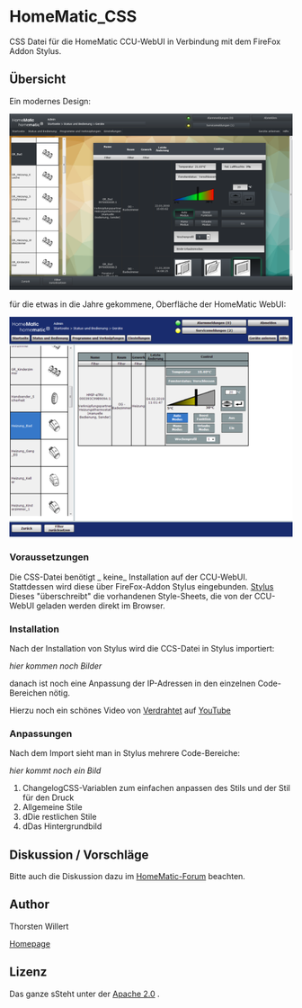 # HomeMatic_CSS
CSS Datei für die HomeMatic CCU-WebUI in Verbindung mit dem FireFox Addon Stylus.

## Übersicht
Ein modernes Design:

![WebUI Neu](/images/WebUI_Neues_Design_1_sm.png)

für die etwas in die Jahre gekommene, Oberfläche der HomeMatic WebUI:

![WebUI Original](/images/WebUI_Original_sm.png)

### Voraussetzungen
Die CSS-Datei benötigt  _ keine_ Installation auf der CCU-WebUI.
Stattdessen wird diese über FireFox-Addon Stylus eingebunden.
[Stylus](https://addons.mozilla.org/en-US/firefox/addon/styl-us/)
Dieses "überschreibt" die vorhandenen Style-Sheets, die von der CCU-WebUI geladen werden direkt im Browser.

### Installation
Nach der Installation von Stylus wird die CCS-Datei in Stylus importiert:

*hier kommen noch Bilder*

danach ist noch eine Anpassung der IP-Adressen in den einzelnen Code-Bereichen nötig.

Hierzu noch ein schönes Video von [Verdrahtet](https://www.verdrahtet.info) auf [YouTube](https://www.youtube.com/watch?v=nxAQbJ4O01g)

### Anpassungen
Nach dem Import sieht man in Stylus mehrere Code-Bereiche:

*hier kommt noch ein Bild*

 1. ChangelogCSS-Variablen zum einfachen anpassen des Stils und der Stil für den Druck
 2. Allgemeine Stile
 3. dDie restlichen Stile
 4. dDas Hintergrundbild
 
 ## Diskussion / Vorschläge
Bitte auch die Diskussion dazu im [HomeMatic-Forum](https://homematic-forum.de/forum/viewtopic.php?f=41&t=46033) beachten.

 ## Author
 Thorsten Willert
 
 [Homepage](http://www.thorsten-willert.de/)

 ## Lizenz
 Das ganze sSteht unter der [Apache 2.0](https://github.com/THWillert/HomeMatic_CSS/blob/master/LICENSE)
.
<!--stackedit_data:
eyJoaXN0b3J5IjpbLTE5MDEzNzI3OTEsMTA3NzQ1NzY1Ml19
-->